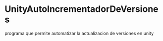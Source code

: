 # UnityAutoIncrementadorDeVersiones
programa que permite automatizar la actualizacion de versiones en unity
